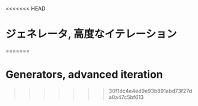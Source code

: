 
<<<<<<< HEAD
# ジェネレータ, 高度なイテレーション
=======
# Generators, advanced iteration
>>>>>>> 30f1dc4e4ed9e93b891abd73f27da0a47c5bf613
